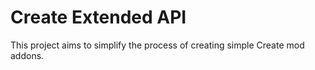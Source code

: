 # Create Extended API
This project aims to simplify the process of creating simple Create mod addons.
